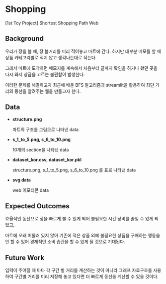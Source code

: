 # Shopping 
[1st Toy Project] Shortest Shopping Path Web

## Background
우리가 장을 볼 때, 장 볼거리를 미리 적어놓고 마트에 간다. 하지만 대부분 메모를 할 때 상품 카테고리별로 적지 않고 생각나는대로 적는다.

그래서 마트에 도착하면 메모지를 계속해서 처음부터 끝까지 확인을 하거나 왔던 곳을 다시 와서 상품을 고르는 불편함이 발생한다.

이러한 문제를 해결하고자 최근에 배운 BFS 알고리즘과 streamlit을 활용하여 최단 거리의 동선을 알려주는 웹을 만들고자 한다.


## Data
- **structure.png**
  
  마트의 구조를 그림으로 나타낸 data
  
- **s_1_to_5.png, s_6_to_10.png**

  10개의 section을 나타낸 data

- **dataset_kor.csv, dataset_kor.pkl**

  structure.png, s_1_to_5.png, s_6_to_10.png 를 표로 나타낸 data

- **svg data**

  web 이모티콘 data


## Expected Outcomes
효율적인 동선으로 장을 빠르게 볼 수 있게 되어 불필요한 시간 낭비를 줄일 수 있게 되었고, 

마트에 오래 머물러 있지 않아 기존에 적은 상품 외에 불필요한 상품을 구매하는 행동을 안 할 수 있어 경제적인 소비 습관을 할 수 있게 될 것으로 기대된다.

## Future Work
입력이 주어질 때 마다 각 구간 별 거리를 계산하는 것이 아니라 그래프 자료구조를 사용하여 구간별 거리를 미리 저장해 놓고 있다면 더 빠르게 동선을 계산할 수 있을 것이다.
